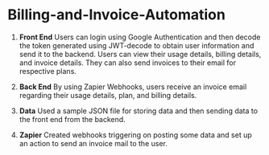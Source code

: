# Billing-and-Invoice-Automation

1. **Front End**
   Users can login using Google Authentication and then decode the token generated using JWT-decode to obtain user information and send it to the backend.
   Users can view their usage details, billing details, and invoice details. They can also send invoices to their email for respective plans.

2. **Back End**
   By using Zapier Webhooks, users receive an invoice email regarding their usage details, plan, and billing details.

3. **Data**
   Used a sample JSON file for storing data and then sending data to the front end from the backend.

4. **Zapier**
   Created webhooks triggering on posting some data and set up an action to send an invoice mail to the user.

